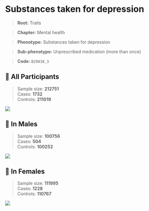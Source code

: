 # Substances taken for depression
> **Root:** Traits  

> **Chapter:** Mental health  

> **Phenotype:** Substances taken for depression  

> **Sub-phenotype:** Unprescribed medication (more than once)  

> **Code:** `B29038_3`

## 🧪 All Participants  
> Sample size: **212751**  
> Cases: **1732**  
> Controls: **211019**
<img src="/Traits/Figures/ALL/B29038_3.png"/>
<CsvTable src="/Traits/Data/ALL/LG_B29038_3.csv" label="🔍 View full results" />

## 👨 In Males  
> Sample size: **100756**  
> Cases: **504**  
> Controls: **100252**
<img src="/Traits/Figures/Male/B29038_3.png"/>
<CsvTable src="/Traits/Data/Male/LG_B29038_3.csv" label="🔍 View full results" />

## 👩 In Females  
> Sample size: **111995**  
> Cases: **1228**  
> Controls: **110767**
<img src="/Traits/Figures/Female/B29038_3.png"/>
<CsvTable src="/Traits/Data/Female/LG_B29038_3.csv" label="🔍 View full results" />
